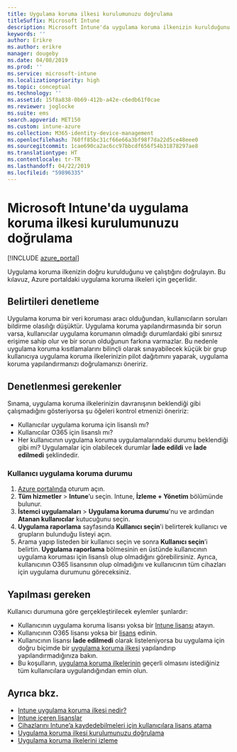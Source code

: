 ```yaml
---
title: Uygulama koruma ilkesi kurulumunuzu doğrulama
titleSuffix: Microsoft Intune
description: Microsoft Intune'da uygulama koruma ilkenizin kurulduğunu ve doğru şekilde çalıştığını sınamayı öğrenin.
keywords: ''
author: Erikre
ms.author: erikre
manager: dougeby
ms.date: 04/08/2019
ms.prod: ''
ms.service: microsoft-intune
ms.localizationpriority: high
ms.topic: conceptual
ms.technology: ''
ms.assetid: 15f8a838-0b69-412b-a42e-c6edb61f0cae
ms.reviewer: joglocke
ms.suite: ems
search.appverid: MET150
ms.custom: intune-azure
ms.collection: M365-identity-device-management
ms.openlocfilehash: 760ff85bc31cf66e66a3bf98f7da22d5ce48eee0
ms.sourcegitcommit: 1cae690ca2ac6cc97bbcdf656f54b31878297ae8
ms.translationtype: HT
ms.contentlocale: tr-TR
ms.lasthandoff: 04/22/2019
ms.locfileid: "59896335"
---
```

# <a name="how-to-validate-your-app-protection-policy-setup-in-microsoft-intune"></a>Microsoft Intune'da uygulama koruma ilkesi kurulumunuzu doğrulama

[!INCLUDE [azure_portal](./includes/azure_portal.md)]

Uygulama koruma ilkenizin doğru kurulduğunu ve çalıştığını doğrulayın. Bu kılavuz, Azure portaldaki uygulama koruma ilkeleri için geçerlidir.

## <a name="checking-for-symptoms"></a>Belirtileri denetleme
Uygulama koruma bir veri koruması aracı olduğundan, kullanıcıların soruları bildirme olasılığı düşüktür. Uygulama koruma yapılandırmasında bir sorun varsa, kullanıcılar uygulama korumanın olmadığı durumlardaki gibi sınırsız erişime sahip olur ve bir sorun olduğunun farkına varmazlar. Bu nedenle uygulama koruma kısıtlamalarını bilinçli olarak sınayabilecek küçük bir grup kullanıcıya uygulama koruma ilkelerinizin pilot dağıtımını yaparak, uygulama koruma yapılandırmanızı doğrulamanızı öneririz.

## <a name="what-to-check"></a>Denetlenmesi gerekenler

Sınama, uygulama koruma ilkelerinizin davranışının beklendiği gibi çalışmadığını gösteriyorsa şu öğeleri kontrol etmenizi öneririz:

- Kullanıcılar uygulama koruma için lisanslı mı?
- Kullanıcılar O365 için lisanslı mı?
- Her kullanıcının uygulama koruma uygulamalarındaki durumu beklendiği gibi mi? Uygulamalar için olabilecek durumlar **İade edildi** ve **İade edilmedi** şeklindedir.

### <a name="user-app-protection-status"></a>Kullanıcı uygulama koruma durumu
1. [Azure portalında](https://portal.azure.com) oturum açın.
2. **Tüm hizmetler** > **Intune**’u seçin. Intune, **İzleme + Yönetim** bölümünde bulunur.
3. **İstemci uygulamaları** >  **Uygulama koruma durumu**'nu ve ardından **Atanan kullanıcılar** kutucuğunu seçin. 
4. **Uygulama raporlama** sayfasında **Kullanıcı seçin**'i belirterek kullanıcı ve grupların bulunduğu listeyi açın. 
5. Arama yapıp listeden bir kullanıcı seçin ve sonra **Kullanıcı seçin**’i belirtin. **Uygulama raporlama** bölmesinin en üstünde kullanıcının uygulama koruması için lisanslı olup olmadığını görebilirsiniz. Ayrıca, kullanıcının O365 lisansının olup olmadığını ve kullanıcının tüm cihazları için uygulama durumunu göreceksiniz.

## <a name="what-to-do"></a>Yapılması gereken
Kullanıcı durumuna göre gerçekleştirilecek eylemler şunlardır:

- Kullanıcının uygulama koruma lisansı yoksa bir [Intune lisansı](licenses.md) atayın.
- Kullanıcının O365 lisansı yoksa bir [lisans](licenses.md) edinin.
- Kullanıcının lisansı **İade edilmedi** olarak listeleniyorsa bu uygulama için doğru biçimde bir [uygulama koruma ilkesi](app-protection-policies-validate.md) yapılandırıp yapılandırmadığınıza bakın.
- Bu koşulların, [uygulama koruma ilkelerinin](app-protection-policies-monitor.md) geçerli olmasını istediğiniz tüm kullanıcılara uygulandığından emin olun.

## <a name="see-also"></a>Ayrıca bkz.

- [Intune uygulama koruma ilkesi nedir?](app-protection-policies.md)
- [Intune içeren lisanslar](licenses.md)
- [Cihazlarını Intune’a kaydedebilmeleri için kullanıcılara lisans atama](licenses-assign.md)
- [Uygulama koruma ilkesi kurulumunuzu doğrulama](app-protection-policies-validate.md)
- [Uygulama koruma ilkelerini izleme](app-protection-policies-monitor.md)

